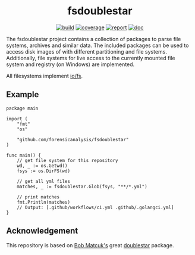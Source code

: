 <h1 align="center">fsdoublestar</h1>

<p  align="center">
 <a href="https://github.com/forensicanalysis/fsdoublestar/actions"><img src="https://github.com/forensicanalysis/fsdoublestar/workflows/CI/badge.svg" alt="build" /></a>
 <a href="https://codecov.io/gh/forensicanalysis/fsdoublestar"><img src="https://codecov.io/gh/forensicanalysis/fsdoublestar/branch/master/graph/badge.svg" alt="coverage" /></a>
 <a href="https://goreportcard.com/report/github.com/forensicanalysis/fsdoublestar"><img src="https://goreportcard.com/badge/github.com/forensicanalysis/fsdoublestar" alt="report" /></a>
 <a href="https://godocs.io/github.com/forensicanalysis/fsdoublestar"><img src="https://godocs.io/github.com/forensicanalysis/fsdoublestar?status.svg" alt="doc" /></a>
</p>


The fsdoublestar project contains a collection of packages to parse file
systems, archives and similar data. The included packages can be used to
access disk images of with different partitioning and file systems.
Additionally, file systems for live access to the currently mounted file system
and registry (on Windows) are implemented.

All filesystems implement [io/fs](https://tip.golang.org/pkg/io/fs).

## Example

``` golang
package main

import (
	"fmt"
	"os"

	"github.com/forensicanalysis/fsdoublestar"
)

func main() {
	// get file system for this repository
	wd, _ := os.Getwd()
	fsys := os.DirFS(wd)

	// get all yml files
	matches, _ := fsdoublestar.Glob(fsys, "**/*.yml")

	// print matches
	fmt.Println(matches)
	// Output: [.github/workflows/ci.yml .github/.golangci.yml]
}
```

## Acknowledgement

This repository is based on [Bob Matcuk's](https://github.com/bmatcuk) great [doublestar](https://github.com/bmatcuk/doublestar) package.
